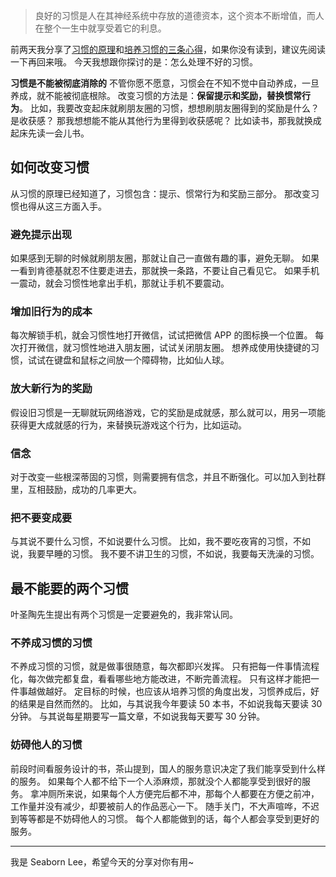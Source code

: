 >良好的习惯是人在其神经系统中存放的道德资本，这个资本不断增值，而人在整个一生中就享受着它的利息。

前两天我分享了[习惯的原理](http://www.jianshu.com/p/3525376f7a92)和[培养习惯的三条心得](http://www.jianshu.com/p/1cf402524a0a)，如果你没有读到，建议先阅读一下再回来哦。
今天我想跟你探讨的是：怎么处理不好的习惯。

**习惯是不能被彻底消除的**
不管你愿不愿意，习惯会在不知不觉中自动养成，一旦养成，就不能被彻底根除。
改变习惯的方法是：**保留提示和奖励，替换惯常行为**。
比如，我要改变起床就刷朋友圈的习惯，想想刷朋友圈得到的奖励是什么？是收获感？
那我想想能不能从其他行为里得到收获感呢？
比如读书，那我就换成起床先读一会儿书。

## 如何改变习惯
从习惯的原理已经知道了，习惯包含：提示、惯常行为和奖励三部分。
那改变习惯也得从这三方面入手。

### 避免提示出现
如果感到无聊的时候就刷朋友圈，那就让自己一直做有趣的事，避免无聊。
如果一看到肯德基就忍不住要走进去，那就换一条路，不要让自己看见它。
如果手机一震动，就会习惯性地拿出手机，那就让手机不要震动。

### 增加旧行为的成本
每次解锁手机，就会习惯性地打开微信，试试把微信 APP 的图标换一个位置。
每次打开微信，就习惯性地进入朋友圈，试试关闭朋友圈。
想养成使用快捷键的习惯，试试在键盘和鼠标之间放一个障碍物，比如仙人球。

### 放大新行为的奖励
假设旧习惯是一无聊就玩网络游戏，它的奖励是成就感，那么就可以，用另一项能获得更大成就感的行为，来替换玩游戏这个行为，比如运动。

### 信念
对于改变一些根深蒂固的习惯，则需要拥有信念，并且不断强化。可以加入到社群里，互相鼓励，成功的几率更大。

### 把不要变成要
与其说不要什么习惯，不如说要什么习惯。
比如，我不要吃夜宵的习惯，不如说，我要早睡的习惯。
我不要不讲卫生的习惯，不如说，我要每天洗澡的习惯。

## 最不能要的两个习惯
叶圣陶先生提出有两个习惯是一定要避免的，我非常认同。
### 不养成习惯的习惯
不养成习惯的习惯，就是做事很随意，每次都即兴发挥。
只有把每一件事情流程化，每次做完都复盘，看看哪些地方能改进，不断完善流程。
只有这样才能把一件事越做越好。
定目标的时候，也应该从培养习惯的角度出发，习惯养成后，好的结果是自然而然的。
比如，与其说我今年要读 50 本书，不如说我每天要读 30 分钟。
与其说每星期要写一篇文章，不如说我每天要写 30 分钟。

### 妨碍他人的习惯
前段时间看服务设计的书，茶山提到，国人的服务意识决定了我们能享受到什么样的服务。
如果每个人都不给下一个人添麻烦，那就没个人都能享受到很好的服务。
拿冲厕所来说，如果每个人方便完后都不冲，那每个人都要在方便之前冲，工作量并没有减少，却要被前人的作品恶心一下。
随手关门，不大声喧哗，不迟到等等都是不妨碍他人的习惯。
每个人都能做到的话，每个人都会享受到更好的服务。

---
我是 Seaborn Lee，希望今天的分享对你有用~